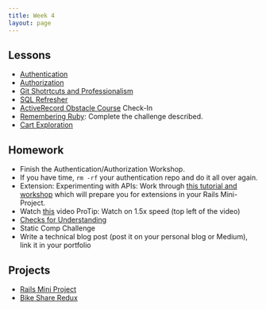```yaml
---
title: Week 4
layout: page
---
```


## Lessons
  - [Authentication](http://backend.turing.io/module2/lessons/authentication)
  - [Authorization](http://backend.turing.io/module2/lessons/authorization)
  - [Git Shotrtcuts and Professionalism](http://backend.turing.io/module2/lessons/additional_github)
  - [SQL Refresher](http://backend.turing.io/module2/lessons/sql_refresher)
  - [ActiveRecord Obstacle Course](http://backend.turing.io/module2/misc/active_record_obstacle_course) Check-In
  - [Remembering Ruby](../misc/violations): Complete the challenge described.
  - [Cart Exploration](http://backend.turing.io/module2/misc/cart_exploration)

## Homework
  - Finish the Authentication/Authorization Workshop.
  - If you have time, `rm -rf` your authentication repo and do it all over again.
  - Extension: Experimenting with APIs: Work through [this tutorial and workshop](http://backend.turing.io/module2/misc/exploring_apis_workshop) which will prepare you for extensions in your Rails Mini-Project.
  - Watch [this](https://vimeo.com/135210007) video ProTip: Watch on 1.5x speed (top left of the video)
  - [Checks for Understanding](https://github.com/turingschool/checks-for-understanding/blob/master/module-2/backend/week_four.md)
  - Static Comp Challenge
  - Write a technical blog post (post it on your personal blog or Medium), link it in your portfolio

## Projects

* [Rails Mini Project](http://backend.turing.io/module2/projects/mini-project)
* [Bike Share Redux](http://backend.turing.io/module2/projects/bike-share-redux)
